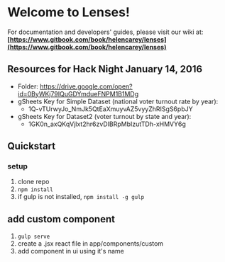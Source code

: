 # Welcome to Lenses!

For documentation and developers' guides, please visit our wiki at:  
**[https://www.gitbook.com/book/helencarey/lenses](https://www.gitbook.com/book/helencarey/lenses)**

## Resources for Hack Night January 14, 2016
* Folder: https://drive.google.com/open?id=0ByWKj79IQuGDYmdueFNPM1B1MDg
* gSheets Key for Simple Dataset (national voter turnout rate by year):
  *   1Q-vTUrwyJo_NmJk5QtEaXmuyvAZ5vyyZhRISgS6pbJY
* gSheets Key for Dataset2 (voter turnout by state and year):
  * 1GK0n_axQKqVjlxt2hr6zvDIBRpMbIzutTDh-xHMVY6g

## Quickstart 
### setup
1. clone repo
2. `npm install`
3. if gulp is not installed, `npm install -g gulp`

## add custom component
1. `gulp serve`
2. create a .jsx react file in app/components/custom
3. add component in ui using it's name
